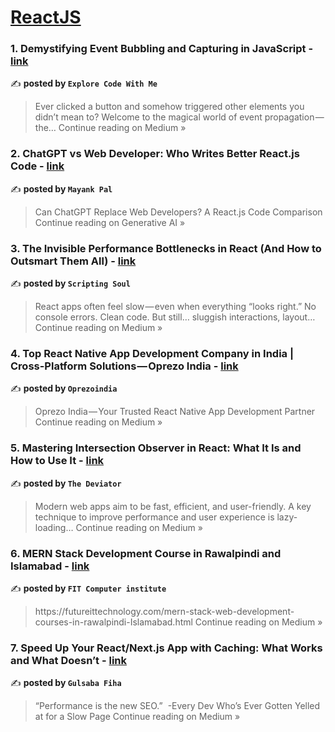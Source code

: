 
<h1><a href=https://medium.com/tag/reactjs/recommended target="_blank" rel="noopener noreferrer">ReactJS</a></h1>
<h3>1.  Demystifying Event Bubbling and Capturing in JavaScript - <a href="https://explore-code-with-me.medium.com/demystifying-event-bubbling-and-capturing-in-javascript-1d4515ef2f05?source=rss------reactjs-5" target="_blank" rel="noopener noreferrer">link</a></h3>

✍️ **posted by `Explore Code With Me`**

<blockquote>Ever clicked a button and somehow triggered other elements you didn’t mean to? Welcome to the magical world of event propagation — the…
Continue reading on Medium »</blockquote>

<h3>2. ChatGPT vs Web Developer: Who Writes Better React.js Code - <a href="https://generativeai.pub/chatgpt-vs-web-developer-who-writes-better-react-js-code-9e859ac59c79?source=rss------reactjs-5" target="_blank" rel="noopener noreferrer">link</a></h3>

✍️ **posted by `Mayank Pal`**

<blockquote>Can ChatGPT Replace Web Developers? A React.js Code Comparison
Continue reading on Generative AI »</blockquote>

<h3>3. The Invisible Performance Bottlenecks in React (And How to Outsmart Them All) - <a href="https://medium.com/@hritvikom/the-invisible-performance-bottlenecks-in-react-and-how-to-outsmart-them-all-1648c6ca84e9?source=rss------reactjs-5" target="_blank" rel="noopener noreferrer">link</a></h3>

✍️ **posted by `Scripting Soul`**

<blockquote>React apps often feel slow — even when everything “looks right.”
No console errors. Clean code. But still… sluggish interactions, layout…
Continue reading on Medium »</blockquote>

<h3>4. Top React Native App Development Company in India | Cross-Platform Solutions — Oprezo India - <a href="https://medium.com/@oprezoindia_7998/top-react-native-app-development-company-in-india-cross-platform-solutions-oprezo-india-7f8b90118880?source=rss------reactjs-5" target="_blank" rel="noopener noreferrer">link</a></h3>

✍️ **posted by `Oprezoindia`**

<blockquote>Oprezo India — Your Trusted React Native App Development Partner
Continue reading on Medium »</blockquote>

<h3>5. Mastering Intersection Observer in React: What It Is and How to Use It - <a href="https://medium.com/@bhaveshgandhi1999/mastering-intersection-observer-in-react-what-it-is-and-how-to-use-it-4c17532e8d6b?source=rss------reactjs-5" target="_blank" rel="noopener noreferrer">link</a></h3>

✍️ **posted by `The Deviator`**

<blockquote>Modern web apps aim to be fast, efficient, and user-friendly. A key technique to improve performance and user experience is lazy-loading…
Continue reading on Medium »</blockquote>

<h3>6. MERN Stack Development Course in Rawalpindi and Islamabad - <a href="https://medium.com/@fitcomputerinstitute/mern-stack-development-course-in-rawalpindi-and-islamabad-852d1520135c?source=rss------reactjs-5" target="_blank" rel="noopener noreferrer">link</a></h3>

✍️ **posted by `FIT Computer institute`**

<blockquote>https://futureittechnology.com/mern-stack-web-development-courses-in-rawalpindi-Islamabad.html
Continue reading on Medium »</blockquote>

<h3>7. Speed Up Your React/Next.js App with Caching: What Works and What Doesn’t - <a href="https://medium.com/@sabafiha111/speed-up-your-react-next-js-app-with-caching-what-works-and-what-doesnt-02fade9e1150?source=rss------reactjs-5" target="_blank" rel="noopener noreferrer">link</a></h3>

✍️ **posted by `Gulsaba Fiha`**

<blockquote>“Performance is the new SEO.”
 -Every Dev Who’s Ever Gotten Yelled at for a Slow Page
Continue reading on Medium »</blockquote>

